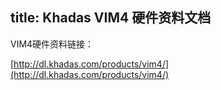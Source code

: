 title: Khadas VIM4 硬件资料文档
---


VIM4硬件资料链接：

[http://dl.khadas.com/products/vim4/](http://dl.khadas.com/products/vim4/)

